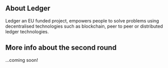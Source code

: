 

## About Ledger

Ledger an EU funded project, empowers people to solve problems using decentralised technologies such as blockchain, peer to peer or distributed ledger technologies.

## More info about the second round

...coming soon!


